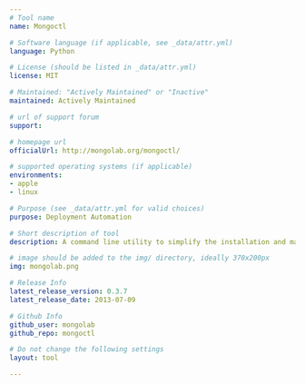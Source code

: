 ```yaml
---
# Tool name
name: Mongoctl

# Software language (if applicable, see _data/attr.yml)
language: Python

# License (should be listed in _data/attr.yml)
license: MIT

# Maintained: "Actively Maintained" or "Inactive"
maintained: Actively Maintained

# url of support forum
support: 

# homepage url
officialUrl: http://mongolab.org/mongoctl/

# supported operating systems (if applicable)
environments:
- apple
- linux

# Purpose (see _data/attr.yml for valid choices)
purpose: Deployment Automation

# Short description of tool
description: A command line utility to simplify the installation and management of MongoDB servers and replica set clusters.

# image should be added to the img/ directory, ideally 370x200px
img: mongolab.png

# Release Info
latest_release_version: 0.3.7
latest_release_date: 2013-07-09

# Github Info
github_user: mongolab
github_repo: mongoctl

# Do not change the following settings
layout: tool

---
```


